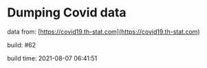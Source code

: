 Dumping Covid data
==================
                        
data from: [https://covid19.th-stat.com](https://covid19.th-stat.com)

build: #62

build time: 2021-08-07 06:41:51
